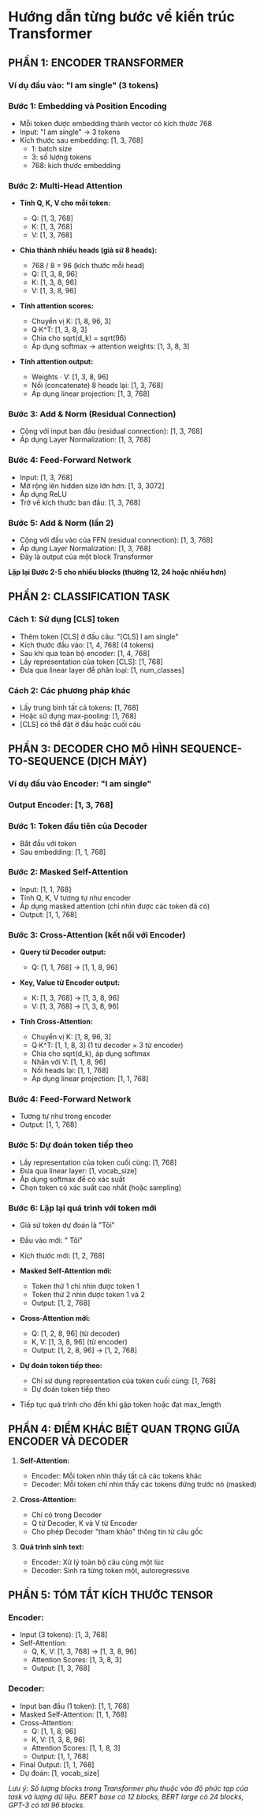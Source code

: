 # Hướng dẫn từng bước về kiến trúc Transformer

## PHẦN 1: ENCODER TRANSFORMER

### Ví dụ đầu vào: "I am single" (3 tokens)

### Bước 1: Embedding và Position Encoding
* Mỗi token được embedding thành vector có kích thước 768
* Input: "I am single" → 3 tokens
* Kích thước sau embedding: [1, 3, 768]
  - 1: batch size
  - 3: số lượng tokens
  - 768: kích thước embedding

### Bước 2: Multi-Head Attention
* **Tính Q, K, V cho mỗi token:**
  - Q: [1, 3, 768]
  - K: [1, 3, 768]
  - V: [1, 3, 768]

* **Chia thành nhiều heads (giả sử 8 heads):**
  - 768 / 8 = 96 (kích thước mỗi head)
  - Q: [1, 3, 8, 96]
  - K: [1, 3, 8, 96]
  - V: [1, 3, 8, 96]

* **Tính attention scores:**
  - Chuyển vị K: [1, 8, 96, 3]
  - Q·K^T: [1, 3, 8, 3]
  - Chia cho sqrt(d_k) = sqrt(96)
  - Áp dụng softmax → attention weights: [1, 3, 8, 3]

* **Tính attention output:**
  - Weights · V: [1, 3, 8, 96]
  - Nối (concatenate) 8 heads lại: [1, 3, 768]
  - Áp dụng linear projection: [1, 3, 768]

### Bước 3: Add & Norm (Residual Connection)
* Cộng với input ban đầu (residual connection): [1, 3, 768]
* Áp dụng Layer Normalization: [1, 3, 768]

### Bước 4: Feed-Forward Network
* Input: [1, 3, 768]
* Mở rộng lên hidden size lớn hơn: [1, 3, 3072]
* Áp dụng ReLU
* Trở về kích thước ban đầu: [1, 3, 768]

### Bước 5: Add & Norm (lần 2)
* Cộng với đầu vào của FFN (residual connection): [1, 3, 768]
* Áp dụng Layer Normalization: [1, 3, 768]
* Đây là output của một block Transformer

**Lặp lại Bước 2-5 cho nhiều blocks (thường 12, 24 hoặc nhiều hơn)**

## PHẦN 2: CLASSIFICATION TASK

### Cách 1: Sử dụng [CLS] token
* Thêm token [CLS] ở đầu câu: "[CLS] I am single"
* Kích thước đầu vào: [1, 4, 768] (4 tokens)
* Sau khi qua toàn bộ encoder: [1, 4, 768]
* Lấy representation của token [CLS]: [1, 768]
* Đưa qua linear layer để phân loại: [1, num_classes]

### Cách 2: Các phương pháp khác
* Lấy trung bình tất cả tokens: [1, 768]
* Hoặc sử dụng max-pooling: [1, 768]
* [CLS] có thể đặt ở đầu hoặc cuối câu

## PHẦN 3: DECODER CHO MÔ HÌNH SEQUENCE-TO-SEQUENCE (DỊCH MÁY)

### Ví dụ đầu vào Encoder: "I am single"
### Output Encoder: [1, 3, 768]

### Bước 1: Token đầu tiên của Decoder
* Bắt đầu với token <START>
* Sau embedding: [1, 1, 768]

### Bước 2: Masked Self-Attention
* Input: [1, 1, 768]
* Tính Q, K, V tương tự như encoder
* Áp dụng masked attention (chỉ nhìn được các token đã có)
* Output: [1, 1, 768]

### Bước 3: Cross-Attention (kết nối với Encoder)
* **Query từ Decoder output:**
  - Q: [1, 1, 768] → [1, 1, 8, 96]

* **Key, Value từ Encoder output:**
  - K: [1, 3, 768] → [1, 3, 8, 96]
  - V: [1, 3, 768] → [1, 3, 8, 96]

* **Tính Cross-Attention:**
  - Chuyển vị K: [1, 8, 96, 3]
  - Q·K^T: [1, 1, 8, 3] (1 từ decoder × 3 từ encoder)
  - Chia cho sqrt(d_k), áp dụng softmax
  - Nhân với V: [1, 1, 8, 96]
  - Nối heads lại: [1, 1, 768]
  - Áp dụng linear projection: [1, 1, 768]

### Bước 4: Feed-Forward Network
* Tương tự như trong encoder
* Output: [1, 1, 768]

### Bước 5: Dự đoán token tiếp theo
* Lấy representation của token cuối cùng: [1, 768]
* Đưa qua linear layer: [1, vocab_size]
* Áp dụng softmax để có xác suất
* Chọn token có xác suất cao nhất (hoặc sampling)

### Bước 6: Lặp lại quá trình với token mới
* Giả sử token dự đoán là "Tôi"
* Đầu vào mới: "<START> Tôi"
* Kích thước mới: [1, 2, 768]

* **Masked Self-Attention mới:**
  - Token thứ 1 chỉ nhìn được token 1
  - Token thứ 2 nhìn được token 1 và 2
  - Output: [1, 2, 768]

* **Cross-Attention mới:**
  - Q: [1, 2, 8, 96] (từ decoder)
  - K, V: [1, 3, 8, 96] (từ encoder)
  - Output: [1, 2, 8, 96] → [1, 2, 768]

* **Dự đoán token tiếp theo:**
  - Chỉ sử dụng representation của token cuối cùng: [1, 768]
  - Dự đoán token tiếp theo

* Tiếp tục quá trình cho đến khi gặp token <END> hoặc đạt max_length

## PHẦN 4: ĐIỂM KHÁC BIỆT QUAN TRỌNG GIỮA ENCODER VÀ DECODER

1. **Self-Attention:**
   - Encoder: Mỗi token nhìn thấy tất cả các tokens khác
   - Decoder: Mỗi token chỉ nhìn thấy các tokens đứng trước nó (masked)

2. **Cross-Attention:**
   - Chỉ có trong Decoder
   - Q từ Decoder, K và V từ Encoder
   - Cho phép Decoder "tham khảo" thông tin từ câu gốc

3. **Quá trình sinh text:**
   - Encoder: Xử lý toàn bộ câu cùng một lúc
   - Decoder: Sinh ra từng token một, autoregressive

## PHẦN 5: TÓM TẮT KÍCH THƯỚC TENSOR

### Encoder:
* Input (3 tokens): [1, 3, 768]
* Self-Attention:
  - Q, K, V: [1, 3, 768] → [1, 3, 8, 96]
  - Attention Scores: [1, 3, 8, 3]
  - Output: [1, 3, 768]

### Decoder:
* Input ban đầu (1 token): [1, 1, 768]
* Masked Self-Attention: [1, 1, 768]
* Cross-Attention:
  - Q: [1, 1, 8, 96]
  - K, V: [1, 3, 8, 96]
  - Attention Scores: [1, 1, 8, 3]
  - Output: [1, 1, 768]
* Final Output: [1, 1, 768]
* Dự đoán: [1, vocab_size]

*Lưu ý: Số lượng blocks trong Transformer phụ thuộc vào độ phức tạp của task và lượng dữ liệu. BERT base có 12 blocks, BERT large có 24 blocks, GPT-3 có tới 96 blocks.*
